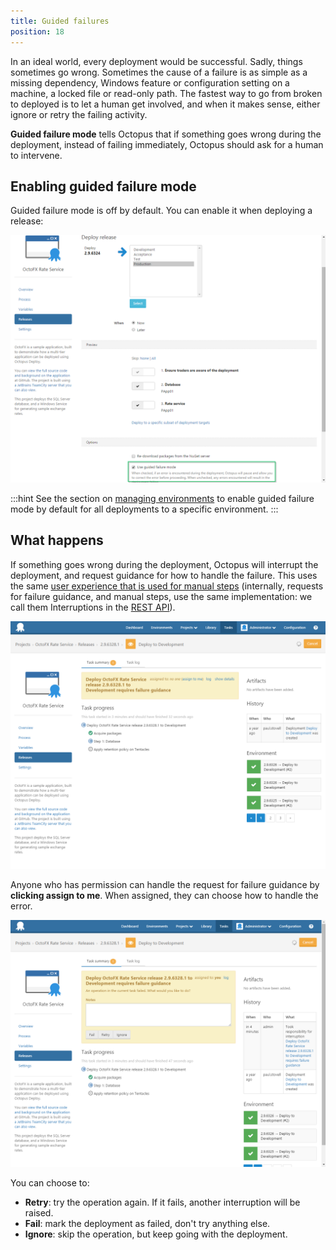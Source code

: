 ```yaml
---
title: Guided failures
position: 18
---
```



In an ideal world, every deployment would be successful. Sadly, things sometimes go wrong. Sometimes the cause of a failure is as simple as a missing dependency, Windows feature or configuration setting on a machine, a locked file or read-only path. The fastest way to go from broken to deployed is to let a human get involved, and when it makes sense, either ignore or retry the failing activity.


**Guided failure mode** tells Octopus that if something goes wrong during the deployment, instead of failing immediately, Octopus should ask for a human to intervene.

## Enabling guided failure mode


Guided failure mode is off by default. You can enable it when deploying a release:


![](/docs/images/3048076/3277632.png)




:::hint
See the section on [managing environments](/docs/home/key-concepts/environments.md) to enable guided failure mode by default for all deployments to a specific environment.
:::

## What happens


If something goes wrong during the deployment, Octopus will interrupt the deployment, and request guidance for how to handle the failure. This uses the same [user experience that is used for manual steps](/docs/home/deploying-applications/manual-intervention-and-approvals.md) (internally, requests for failure guidance, and manual steps, use the same implementation: we call them Interruptions in the [REST API](/docs/home/api-and-integration/octopus-rest-api.md)).


![](/docs/images/3048076/3277631.png)


Anyone who has permission can handle the request for failure guidance by **clicking assign to me**. When assigned, they can choose how to handle the error.


![](/docs/images/3048076/3277630.png)


You can choose to:

- **Retry**: try the operation again. If it fails, another interruption will be raised.
- **Fail**: mark the deployment as failed, don't try anything else.
- **Ignore**: skip the operation, but keep going with the deployment.
